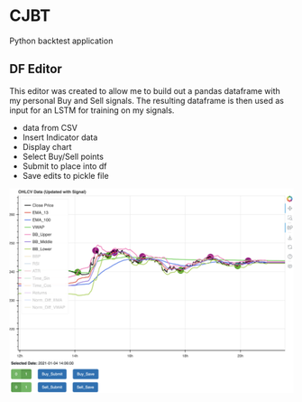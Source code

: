 # CJBT
Python backtest application

## DF Editor
This editor was created to allow me to build out a pandas dataframe with my personal Buy and Sell signals. The resulting dataframe is then used as input for an LSTM for training on my signals. 

- data from CSV
- Insert Indicator data
- Display chart
- Select Buy/Sell points
- Submit to place into df
- Save edits to pickle file


![DF Editor](src/images/df_editor.png)